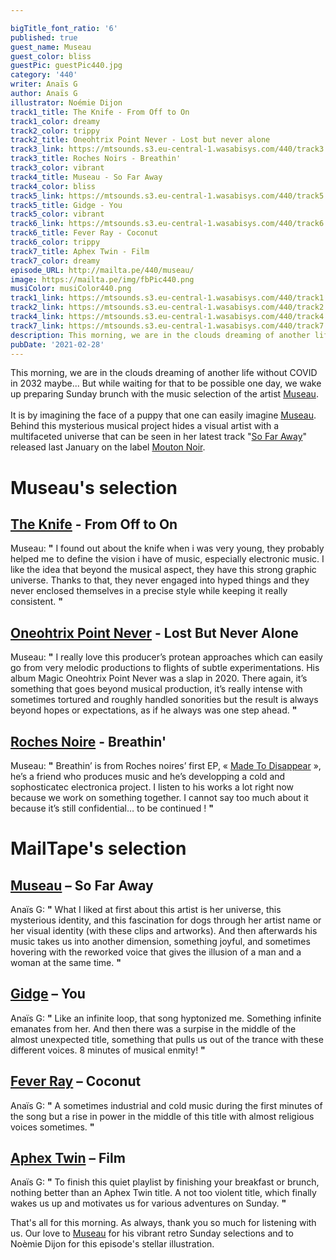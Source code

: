 ```yaml
---

bigTitle_font_ratio: '6'
published: true
guest_name: Museau
guest_color: bliss
guestPic: guestPic440.jpg
category: '440'
writer: Anaïs G
author: Anaïs G
illustrator: Noémie Dijon
track1_title: The Knife - From Off to On
track1_color: dreamy
track2_color: trippy
track2_title: Oneohtrix Point Never - Lost but never alone
track3_link: https://mtsounds.s3.eu-central-1.wasabisys.com/440/track3.mp3
track3_title: Roches Noirs - Breathin'
track3_color: vibrant
track4_title: Museau - So Far Away
track4_color: bliss
track5_link: https://mtsounds.s3.eu-central-1.wasabisys.com/440/track5.mp3
track5_title: Gidge - You
track5_color: vibrant
track6_link: https://mtsounds.s3.eu-central-1.wasabisys.com/440/track6.mp3
track6_title: Fever Ray - Coconut
track6_color: trippy
track7_title: Aphex Twin - Film
track7_color: dreamy
episode_URL: http://mailta.pe/440/museau/
image: https://mailta.pe/img/fbPic440.png
musiColor: musiColor440.png
track1_link: https://mtsounds.s3.eu-central-1.wasabisys.com/440/track1.mp3
track2_link: https://mtsounds.s3.eu-central-1.wasabisys.com/440/track2.mp3
track4_link: https://mtsounds.s3.eu-central-1.wasabisys.com/440/track4.mp3
track7_link: https://mtsounds.s3.eu-central-1.wasabisys.com/440/track7.mp3
description: This morning, we are in the clouds dreaming of another life without COVID in 2032 maybe... But while waiting for that to be possible one day, we wake up preparing Sunday brunch with the music selection of the artist Museau.
pubDate: '2021-02-28'
---
```


This morning, we are in the clouds dreaming of another life without COVID in 2032 maybe... But while waiting for that to be possible one day, we wake up preparing Sunday brunch with the music selection of the artist [Museau](https://whoismuseau.bandcamp.com/).
<br><br>
It is by imagining the face of a puppy that one can easily imagine [Museau](https://www.facebook.com/whoismuseau/). Behind this mysterious musical project hides a visual artist with a multifaceted universe that can be seen in her latest track "[So Far Away](https://www.youtube.com/watch?v=nQPMoQZywEY)" released last January on the label [Mouton Noir](https://www.moutonnoirrecords.com/).

# Museau's selection

## [The Knife](https://theknife.net/) - From Off to On
Museau: **"** I found out about the knife when i was very young, they probably helped me to define the vision i have of music, especially electronic music. I like the idea that beyond the musical aspect, they have this strong graphic universe. Thanks to that, they never engaged into hyped things and they never enclosed themselves in a precise style while keeping it really consistent. **"** 

## [Oneohtrix Point Never](https://pointnever.com/) - Lost But Never Alone
Museau: **"** I really love this producer’s protean approaches which can easily go from very melodic productions to flights of subtle experimentations. His album Magic Oneohtrix Point Never was a slap in 2020. There again, it’s something that goes beyond musical production, it’s really intense with sometimes tortured and roughly handled sonorities but the result is always beyond hopes or expectations, as if he always was one step ahead. **"** 

## [Roches Noire](https://www.facebook.com/rochesnoiresmusic/) -  Breathin'
Museau: **"** Breathin’ is from Roches noires’ first EP, « [Made To Disappear](https://soundcloud.com/roches_noires/sets/made-to-disappear) », he’s a friend who produces music and he’s developping a cold and sophosticatec electronica project. I listen to his works a lot right now because we work on something together. I cannot say too much about it because it’s still confidential… to be continued ! **"** 

# MailTape's selection

## [Museau](https://soundcloud.com/whoismuseau)  – So Far Away
Anaïs G: **"** What I liked at first about this artist is her universe, this mysterious identity, and this fascination for dogs through her artist name or her visual identity (with these clips and artworks). And then afterwards his music takes us into another dimension, something joyful, and sometimes hovering with the reworked voice that gives the illusion of a man and a woman at the same time. **"** 

## [Gidge](https://soundcloud.com/gidgeofficial) – You
Anaïs G: **"** Like an infinite loop, that song hyptonized me. Something infinite emanates from her. And then there was a surpise in the middle of the almost unexpected title, something that pulls us out of the trance with these different voices. 8 minutes of musical enmity! **"** 

## [Fever Ray](https://soundcloud.com/fever-ray) – Coconut
Anaïs G: **"** A sometimes industrial and cold music during the first minutes of the song but a rise in power in the middle of this title with almost religious voices sometimes. **"** 

## [Aphex Twin](https://aphextwin.warp.net/) – Film
Anaïs G: **"** To finish this quiet playlist by finishing your breakfast or brunch, nothing better than an Aphex Twin title. A not too violent title, which finally wakes us up and motivates us for various adventures on Sunday. **"** 

That's all for this morning. As always, thank you so much for listening with us. Our love to [Museau](https://whoismuseau.bandcamp.com/album/so-far-away) for his vibrant retro Sunday selections and to Noèmie Dijon for this episode's stellar illustration.
